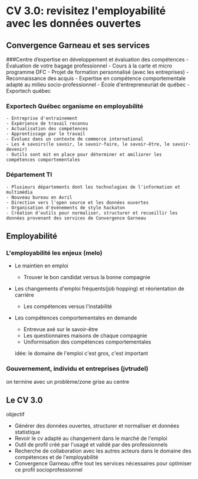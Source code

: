 # CV 3.0: revisitez l'employabilité avec les données ouvertes

## Convergence Garneau et ses services
###Centre d’expertise en développement et évaluation des compétences 
	- Évaluation de votre bagage professionnel
	- Cours à la carte et micro programme DFC
	- Projet de formation personnalisé (avec les entreprises)
	- Reconnaissance des acquis
	- Expertise en compétence comportementale adapté au milieu socio-professionnel
	- École d'entrepreneuriat de québec
	- Exportech québec



### Exportech Québec organisme en employabilité
	- Entreprise d'entrainement
	- Expérience de travail reconnu
	- Actualisation des compétences
	- Apprentissage par le travail
	- Évoluez dans un contexte de commerce international
	- Les 4 savoirs(le savoir, le savoir-faire, le savoir-être, le savoir-devenir)
	- Outils sont mit en place pour déterminer et amiliorer les compétences comportementales



### Département TI
	- Plusieurs départements dont les technologies de l'information et multimédia
	- Nouveau bureau en Avril
	- Direction vers l'open source et les données ouvertes
	- Organisation d'évènements de style hackaton
	- Création d'outils pour normaliser, structurer et recueillir les données provenant des services de Convergence Garneau 


## Employabilité

### L'employabilité les enjeux (melo)
- Le maintien en emploi
	- Trouver le bon candidat versus la bonne compagnie
- Les changements d'emploi fréquents(job hopping) et réorientation de carrière
	- Les compétences versus l'instabilité
- Les compétences comportementales en demande
	- Entrevue axé sur le savoir-être
	- Les questionnaires maisons de chaque compagnie
	- Uniformisation des compétences comportementales

  idée: le domaine de l'emploi c'est gros, c'est important

### Gouvernement, individu et entreprises (jvtrudel)

on termine avec un problème/zone grise au centre

## Le CV 3.0

objectif 
- Générer des données ouvertes, structurer et normaliser et données statistique
- Revoir le cv adapté au changement dans le marché de l'emploi
- Outil de profil créé par l'usagé et validé par des professionnels
- Recherche de collaboration avec les autres acteurs dans le domaine des compétences et de l'employabilité
- Convergence Garneau offre tout les services nécessaires pour optimiser ce profil socioprofessionnel 



